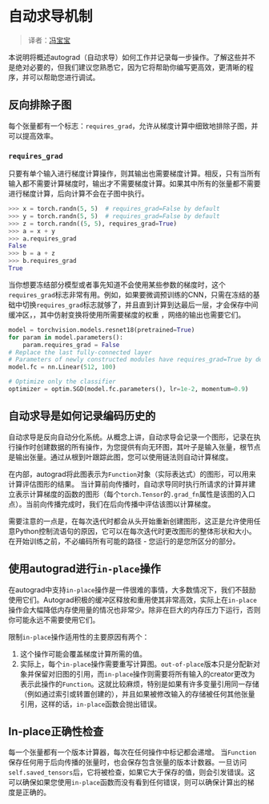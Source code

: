 

# 自动求导机制  

> 译者：[冯宝宝](https://github.com/PEGASUS1993)  

本说明将概述autograd（自动求导）如何工作并记录每一步操作。了解这些并不是绝对必要的，但我们建议您熟悉它，因为它将帮助你编写更高效，更清晰的程序，并可以帮助您进行调试。  

## 反向排除子图

每个张量都有一个标志：`requires_grad`，允许从梯度计算中细致地排除子图，并可以提高效率。    

### `requires_grad`   

只要有单个输入进行梯度计算操作，则其输出也需要梯度计算。相反，只有当所有输入都不需要计算梯度时，输出才不需要梯度计算。如果其中所有的张量都不需要进行梯度计算，后向计算不会在子图中执行。   


```py
>>> x = torch.randn(5, 5)  # requires_grad=False by default
>>> y = torch.randn(5, 5)  # requires_grad=False by default
>>> z = torch.randn((5, 5), requires_grad=True)
>>> a = x + y
>>> a.requires_grad
False
>>> b = a + z
>>> b.requires_grad
True

```  

当你想要冻结部分模型或者事先知道不会使用某些参数的梯度时，这个`requires_grad`标志非常有用。例如，如果要微调预训练的CNN，只需在冻结的基础中切换`requires_grad`标志就够了，并且直到计算到达最后一层，才会保存中间缓冲区，，其中仿射变换将使用所需要梯度的权重 ，网络的输出也需要它们。  


```py
model = torchvision.models.resnet18(pretrained=True)
for param in model.parameters():
    param.requires_grad = False
# Replace the last fully-connected layer
# Parameters of newly constructed modules have requires_grad=True by default
model.fc = nn.Linear(512, 100)

# Optimize only the classifier
optimizer = optim.SGD(model.fc.parameters(), lr=1e-2, momentum=0.9)

```  

## 自动求导是如何记录编码历史的   

自动求导是反向自动分化系统。从概念上讲，自动求导会记录一个图形，记录在执行操作时创建数据的所有操作，为您提供有向无环图，其叶子是输入张量，根节点是输出张量。通过从根到叶跟踪此图，您可以使用链法则自动计算梯度。   

在内部，autograd将此图表示为`Function`对象（实际表达式）的图形，可以用来计算评估图形的结果。 当计算前向传播时，自动求导同时执行所请求的计算并建立表示计算梯度的函数的图形（每个`torch.Tensor`的`.grad_fn`属性是该图的入口点）。当前向传播完成时，我们在后向传播中评估该图以计算梯度。

需要注意的一点是，在每次迭代时都会从头开始重新创建图形，这正是允许使用任意Python控制流语句的原因，它可以在每次迭代时更改图形的整体形状和大小。 在开始训练之前，不必编码所有可能的路径 - 您运行的是您所区分的部分。  

## 使用autograd进行`in-place`操作  

在autograd中支持`in-place`操作是一件很难的事情，大多数情况下，我们不鼓励使用它们。Autograd积极的缓冲区释放和重用使其非常高效，实际上在`in-place`操作会大幅降低内存使用量的情况也非常少。除非在巨大的内存压力下运行，否则你可能永远不需要使用它们。  

限制`in-place`操作适用性的主要原因有两个：  

1. 这个操作可能会覆盖梯度计算所需的值。  
2. 实际上，每个`in-place`操作需要重写计算图。`out-of-place`版本只是分配新对象并保留对旧图的引用，而`in-place`操作则需要将所有输入的creator更改为表示此操作的`Function`。这就比较麻烦，特别是如果有许多变量引用同一存储（例如通过索引或转置创建的），并且如果被修改输入的存储被任何其他张量引用，这样的话，`in-place`函数会抛出错误。 

## In-place正确性检查  

每一个张量都有一个版本计算器，每次在任何操作中标记都会递增。 当`Function`保存任何用于后向传播的张量时，也会保存包含张量的版本计数器。一旦访问`self.saved_tensors`后，它将被检查，如果它大于保存的值，则会引发错误。这可以确保如果您使用`in-place`函数而没有看到任何错误，则可以确保计算出的梯度是正确的。



